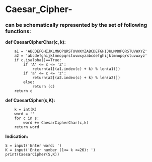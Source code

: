 # Caesar_Cipher-
 
### can be schematically represented by the set of following functions:

**def CaesarCipherChar(c, k):**
```
    a1 = 'ABCDEFGHIJKLMNOPQRSTUVWXYZABCDEFGHIJKLMNOPQRSTUVWXYZ'
    a2 = 'abcdefghijklmnopqrstuvwxyzabcdefghijklmnopqrstuvwxyz'
    if c.isalpha()==True:
        if 'A' <= c <= 'Z':
            return(a1[(a1.index(c) + k) % len(a1)])
        if 'a' <= c <= 'z':
            return(a2[(a2.index(c) + k) % len(a2)])
        else:
            return (c)
    return c 
```

**def CaesarCipher(s,K):**
```
    k = int(K)
    word = ''
    for c in s:
        word += CaesarCipherChar(c,k)
    return word
```

**Indication:**
```
S = input('Enter word: ')
K = input('Enter number (1<= k <=26): ')
print(CaesarCipher(S,K))

```
 
